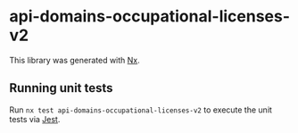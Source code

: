 # api-domains-occupational-licenses-v2

This library was generated with [Nx](https://nx.dev).

## Running unit tests

Run `nx test api-domains-occupational-licenses-v2` to execute the unit tests via [Jest](https://jestjs.io).
